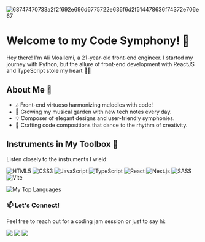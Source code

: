 ![68747470733a2f2f692e696d6775722e636f6d2f514478636f74372e706e67](https://github.com/alimooo1/alimooo1/assets/124451160/88faf5dc-917c-4040-a20d-ed59e00b694a)

# Welcome to my Code Symphony! 🎵

Hey there! I'm Ali Moallemi, a 21-year-old front-end engineer. I started my journey with Python, but the allure of front-end development with ReactJS and TypeScript stole my heart 🚀✨

## About Me 🎸

- 🎶 Front-end virtuoso harmonizing melodies with code!
- 🌱 Growing my musical garden with new tech notes every day.
- 💡 Composer of elegant designs and user-friendly symphonies.
- 🎨 Crafting code compositions that dance to the rhythm of creativity.

## Instruments in My Toolbox 🎹

Listen closely to the instruments I wield:

![HTML5](https://img.shields.io/badge/-HTML5-E34F26?style=flat-square&logo=html5&logoColor=white)
![CSS3](https://img.shields.io/badge/-CSS3-1572B6?style=flat-square&logo=css3&logoColor=white)
![JavaScript](https://img.shields.io/badge/-JavaScript-F7DF1E?style=flat-square&logo=javascript&logoColor=black)
![TypeScript](https://img.shields.io/badge/-TypeScript-007ACC?style=flat-square&logo=typescript&logoColor=white)
![React](https://img.shields.io/badge/-React-61DAFB?style=flat-square&logo=react&logoColor=black)
![Next.js](https://img.shields.io/badge/-Next.js-000000?style=flat-square&logo=next.js&logoColor=white)
![SASS](https://img.shields.io/badge/-SASS-CC6699?style=flat-square&logo=sass&logoColor=white)
![Vite](https://img.shields.io/badge/-Vite-646CFF?style=flat-square&logo=vite&logoColor=white)

<div align="left">
  <img src="https://github-readme-stats.vercel.app/api/top-langs/?username=alimooo1&layout=compact&theme=buefy&hide_border=true" alt="My Top Languages" />
</div>

### 📫 Let's Connect!

Feel free to reach out for a coding jam session or just to say hi:

<p align="left">
  <a href="mailto:alimoallemi30@gmail.com" target="_blank"><img src="https://img.shields.io/badge/-Email-D14836?style=flat-square&logo=gmail&logoColor=white" /></a>
  <a href="https://linkedin.com/in/alimoallemi82" target="_blank"><img src="https://img.shields.io/badge/-LinkedIn-0077B5?style=flat-square&logo=linkedin&logoColor=white" /></a>
  <a href="https://t.me/alimoo1" target="_blank"><img src="https://img.shields.io/badge/-Telegram-2CA5E0?style=flat-square&logo=telegram&logoColor=white" /></a>
</p>




